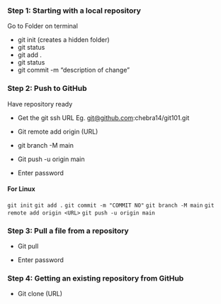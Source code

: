 ### **Step 1: Starting with a local repository**

Go to Folder on terminal

- git init (creates a hidden folder)
- git status
- git add .
- git status
- git commit -m “description of change”

### **Step 2: Push to GitHub**

Have repository ready

- Get the git ssh URL
Eg. git@github.com:chebra14/git101.git

- Git remote add origin (URL)
- git branch -M main
- Git push -u origin main 

- Enter password

#### For Linux

`git init`
`git add .`
`git commit -m "COMMIT NO"`
`git branch -M main`
`git remote add origin <URL>`
`git push -u origin main`


### **Step 3: Pull a file from a repository**

- Git pull

- Enter password

### **Step 4: Getting an existing repository from GitHub**

- Git clone (URL)
